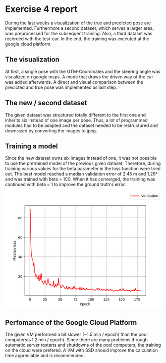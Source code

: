 # Exercise 4 report
During the last weeks a visualization of the true and predicted pose are implemented. 
Furthermore a second dataset, which serves a larger area, was preprocessed for the subsequent training.
Also, a third dataset was recorded with the test-car.
In the end, the training was executed at the google cloud platform. 

## The visualization
At first, a single pose with the UTM-Coordinates and the steering angle was visualized on google maps. 
A mode that draws the driven way of the car was added afterwards. A direct and visual comparison between the predicted and true pose was implemented as last step. 

## The new / second dataset
The given dataset was structured totally different to the first one and inherits six instead of one image per pose. Thus, a lot of programmed modules had to be adapted and the dataset needed to be restructured and downsized by converting the images to jpeg.

## Training a model
Since the new dataset owns six images instead of one, it was not possible to use the pretrained model of the previous given dataset. Therefore, during training various values for the beta parameter in the loss function were tried out. The best model reached a median validation error of 2.45 m and 1.29* and was trained with beta = 100. When it has converged, the training was continued with beta = 1 to improve the ground truth's error. 

![](images/model_100.0_2018_6_26_9_22.loss.png)

## Perfomance of the Google Cloud Platform
The given VM performed a bit slower (~1.5 min / epoch) than the pool computers(~1.2 min / epoch). 
Since there are many problems through automatic server restarts and shutdowns of the pool computers, the training on the cloud were prefered. A VM with SSD should improve the calculation time appreciable and is recommended.  


